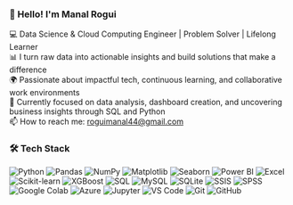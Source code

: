 ### 👋 Hello! I'm Manal Rogui

💻 Data Science & Cloud Computing Engineer | Problem Solver | Lifelong Learner  
📊 I turn raw data into actionable insights and build solutions that make a difference  
🌍 Passionate about impactful tech, continuous learning, and collaborative work environments  
🎯 Currently focused on data analysis, dashboard creation, and uncovering business insights through SQL and Python  
📫 How to reach me: [roguimanal44@gmail.com](mailto:roguimanal44@gmail.com)
### 🛠️ Tech Stack


![Python](https://img.shields.io/badge/Python-3776AB?style=flat-square&logo=python&logoColor=white)
![Pandas](https://img.shields.io/badge/Pandas-150458?style=flat-square&logo=pandas&logoColor=white)
![NumPy](https://img.shields.io/badge/NumPy-013243?style=flat-square&logo=numpy&logoColor=white)
![Matplotlib](https://img.shields.io/badge/Matplotlib-11557c?style=flat-square&logo=matplotlib&logoColor=white)
![Seaborn](https://img.shields.io/badge/Seaborn-1f77b4?style=flat-square&logo=python&logoColor=white)
![Power BI](https://img.shields.io/badge/Power%20BI-F2C811?style=flat-square&logo=powerbi&logoColor=black)
![Excel](https://img.shields.io/badge/Excel-217346?style=flat-square&logo=microsoft-excel&logoColor=white)
![Scikit-learn](https://img.shields.io/badge/Scikit--Learn-F7931E?style=flat-square&logo=scikit-learn&logoColor=white)
![XGBoost](https://img.shields.io/badge/XGBoost-EC6C00?style=flat-square&logo=python&logoColor=white)
![SQL](https://img.shields.io/badge/SQL-336791?style=flat-square&logo=postgresql&logoColor=white)
![MySQL](https://img.shields.io/badge/MySQL-005C84?style=flat-square&logo=mysql&logoColor=white)
![SQLite](https://img.shields.io/badge/SQLite-07405E?style=flat-square&logo=sqlite&logoColor=white)
![SSIS](https://img.shields.io/badge/SSIS-CC2927?style=flat-square&logo=microsoft&logoColor=white)
![SPSS](https://img.shields.io/badge/SPSS-3776AB?style=flat-square&logo=spss&logoColor=white)
![Google Colab](https://img.shields.io/badge/Google%20Colab-F9AB00?style=flat-square&logo=googlecolab&logoColor=white)
![Azure](https://img.shields.io/badge/Azure-0078D4?style=flat-square&logo=microsoftazure&logoColor=white)
![Jupyter](https://img.shields.io/badge/Jupyter-F37626?style=flat-square&logo=jupyter&logoColor=white)
![VS Code](https://img.shields.io/badge/VS%20Code-007ACC?style=flat-square&logo=visual-studio-code&logoColor=white)
![Git](https://img.shields.io/badge/Git-F05032?style=flat-square&logo=git&logoColor=white)
![GitHub](https://img.shields.io/badge/GitHub-181717?style=flat-square&logo=github&logoColor=white)
